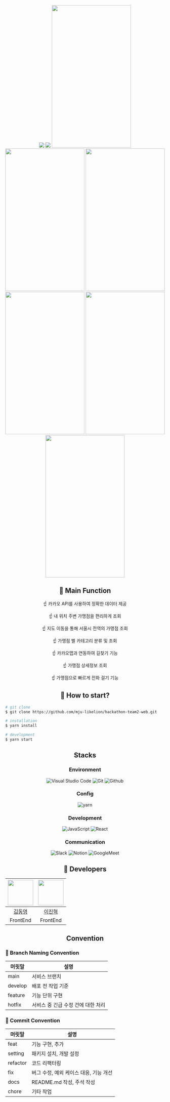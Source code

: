 <div align=center>
	<img src="https://capsule-render.vercel.app/api?type=waving&color=B4EEB4&height=200&section=header&text=team2-web🐲%20&fontSize=80" />	
	<img src="https://github.com/mju-likelion/hackathon-team2-server/assets/84787653/1d7c8813-a7a3-49d2-b8cd-26e0c7ab3536" />

<img src="https://github.com/mju-likelion/hackathon-team2-server/assets/84787653/b289c179-6a0d-42a0-ae58-f9bf37aa426e"  width="250" height="450"/>
<img src="https://github.com/mju-likelion/hackathon-team2-server/assets/84787653/8736b887-529a-455e-ace7-2ccf4e5492b3"  width="250" height="450"/>
<img src="https://github.com/mju-likelion/hackathon-team2-server/assets/84787653/603698ea-db17-4014-9573-fa31f260c4b5"  width="250" height="450"/>
<img src="https://github.com/mju-likelion/hackathon-team2-server/assets/84787653/bd11faed-f8ba-4263-a2ce-b49edcdc79d5"  width="250" height="450"/>
<img src="https://github.com/mju-likelion/hackathon-team2-server/assets/84787653/af1214a0-c0ae-4517-afeb-60f3752ebcf3"  width="250" height="450"/>
<img src="https://github.com/mju-likelion/hackathon-team2-server/assets/84787653/82f2d856-b39a-431f-8bc3-a981e3cf45ae"  width="250" height="450"/>
</div>



<div align=center>
	<!--<h2>🥦모잇(MoEAT)</h2>
	<p>서울시에 존재하는 아동 급식 카드 가맹점 위치 및 정보를 보기 쉽게 제공해주는 서비스</p>-->
</div>




<div align=center>
	<h2>🍇 Main Function</h2>
	<p>☝️ 카카오 API를 사용하여 정확한 데이터 제공</p>
	<p>☝️ 내 위치 주변 가맹점을 편리하게 조회</p>
	<p>☝️ 지도 이동을 통해 서울시 전역의 가맹점 조회</p>
	<p>☝️ 가맹점 별 카테고리 분류 및 조회</p>
	<p>☝️ 카카오맵과 연동하여 길찾기 기능</p>
	<p>☝️ 가맹점 상세정보 조회</p>
	<p>☝️ 가맹점으로 빠르게 전화 걸기 기능</p>
</div>


<div align=center>
	<h2>🤔 How to start?</h2>
</div>

```bash
# git clone
$ git clone https://github.com/mju-likelion/hackathon-team2-web.git

# installation
$ yarn install

# development
$ yarn start
```

<div align=center>
  <h2>Stacks</h2>
  
### Environment
![Visual Studio Code](https://img.shields.io/badge/Visual%20Studio%20Code-007ACC?style=for-the-badge&logo=Visual%20Studio%20Code&logoColor=white)
![Git](https://img.shields.io/badge/Git-F05032?style=for-the-badge&logo=Git&logoColor=white)
![Github](https://img.shields.io/badge/GitHub-181717?style=for-the-badge&logo=GitHub&logoColor=white)             

### Config
![yarn](https://img.shields.io/badge/yarn-2C8EBB?style=for-the-badge&logo=yarn&logoColor=white)        

### Development
![JavaScript](https://img.shields.io/badge/JavaScript-F7DF1E?style=for-the-badge&logo=Javascript&logoColor=white)
![React](https://img.shields.io/badge/React-20232A?style=for-the-badge&logo=react&logoColor=61DAFB)

### Communication
![Slack](https://img.shields.io/badge/Slack-4A154B?style=for-the-badge&logo=Slack&logoColor=white)
![Notion](https://img.shields.io/badge/Notion-000000?style=for-the-badge&logo=Notion&logoColor=white)
![GoogleMeet](https://img.shields.io/badge/GoogleMeet-00897B?style=for-the-badge&logo=Google%20Meet&logoColor=white)

</div>

<div align=center>
	<h2>🐹 Developers</h2>
</div>

|<img src="https://github.com/wwweric12.png" width="80">|<img src="https://github.com/constantly-dev.png" width="80">|
|:---:|:---:|
|[김동영](https://github.com/wwweric12)|[이진혁](https://github.com/constantly-dev)
|FrontEnd|FrontEnd|

<div align=center>
	<h2>Convention</h2>
</div>

### 🤝 Branch Naming Convention

|  머릿말      | 설명        |
| ----------- | ---------- |
| main      | 서비스 브랜치    |
| develop     | 배포 전 작업 기준    |
| feature     | 기능 단위 구현    |
| hotfix      | 서비스 중 긴급 수정 건에 대한 처리   |


### 🤝 Commit Convention

|  머릿말     | 설명        |
| ----------- | ---------- |
| feat        | 기능 구현, 추가   |
| setting     | 패키지 설치, 개발 설정    |
| refactor    | 코드 리팩터링    |
| fix         | 버그 수정, 예외 케이스 대응, 기능 개선   |
| docs        | README.md 작성, 주석 작성   |
| chore       | 기타 작업  |


